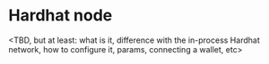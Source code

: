 # Hardhat node

\<TBD, but at least: what is it, difference with the in-process Hardhat
network, how to configure it, params, connecting a wallet, etc>
